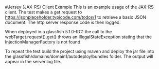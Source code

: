 #Jersey (JAX-RS) Client Example
This is an example usage of the JAX-RS client.  The test makes a get request to https://jsonplaceholder.typicode.com/todos/1 to retrieve a basic JSON document.  The http server response code is then logged.

When deployed in a glassfish 5.1.0-RC1 the call to the webTarget.request().get() throws an IllegalStateException stating that the InjectionManagerFactory is not found. 

To repeat the test build the project using maven and deploy the jar file into the
glassfish/domains/domain1/autodeploy/bundles folder. The output will appear in the server.log file.
